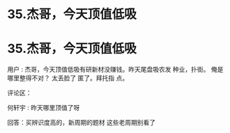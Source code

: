 # 35.杰哥，今天顶值低吸

# 35.杰哥，今天顶值低吸

用户 : 杰哥，今天顶值低吸有研新材没赚钱。昨天尾盘吸农发 种业，扑街。 俺是哪里整得不对？ 太丢脸了 匿了。拜托指 点。

评论区：

何轩宇 : 昨天哪里顶值了呀

回答：买辨识度高的，新周期的题材 这些老周期别看了